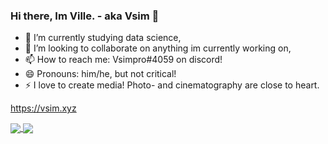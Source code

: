 ### Hi there, Im Ville. - aka Vsim 👋

- 🌱 I’m currently studying data science,
- 👯 I’m looking to collaborate on anything im currently working on,
- 📫 How to reach me: Vsimpro#4059 on discord!
- 😄 Pronouns: him/he, but not critical!
- ⚡ I love to create media! Photo- and cinematography are close to heart.

https://vsim.xyz

<a href="https://github-readme-stats.vercel.app/api?username=Vsimpro&count_private=true&show_icons=trues">
  <img align="center" src="https://github-readme-stats.vercel.app/api?username=Vsimpro&count_private=true&show_icons=trues" />
</a>
<a href="https://github-readme-stats.vercel.app/api/top-langs/?username=Vsimpro">
  <img align="center" src="https://github-readme-stats.vercel.app/api/top-langs/?username=Vsimpro" />
</a>
